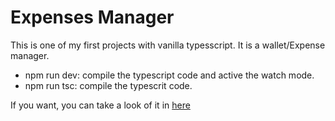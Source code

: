 # Expenses Manager
This is one of my first projects with vanilla typesscript. It is a wallet/Expense manager.

- npm run dev:  compile the typescript code and active the watch mode.
- npm run tsc:  compile the typescrit code.

If you want, you can take a look of it in [here](https://managerexpenses.netlify.app/ "here")
